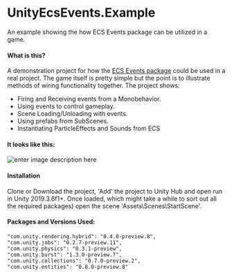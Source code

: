 
# UnityEcsEvents.Example
An example showing the how ECS Events package can be utilized in a game.

#### What is this?

A demonstration project for how the [ECS Events package](https://github.com/jeffvella/UnityEcsEvents) could be used in a real project. The game itself is pretty simple but the point is to illustrate methods of wiring functionality together. The project shows:

* Firing and Receiving events from a Monobehavior.
* Using events to control gameplay.
* Scene Loading/Unloading with events.
* Using prefabs from SubScenes.
* Instantiating ParticleEffects and Sounds from ECS

#### It looks like this:

![enter image description here](https://i.imgur.com/byHVBhg.gif)

#### Installation

Clone or Download the project, 'Add' the project to Unity Hub and open run in Unity 2019.3.6f1+. Once loaded, which might take a while to sort out all the required packages) open the scene 'Assets\Scenes\StartScene'.

#### Packages and Versions Used:

    "com.unity.rendering.hybrid": "0.4.0-preview.8",
    "com.unity.jobs": "0.2.7-preview.11",
    "com.unity.physics": "0.3.1-preview",
    "com.unity.burst": "1.3.0-preview.7",
    "com.unity.collections": "0.7.0-preview.2",
    "com.unity.entities": "0.8.0-preview.8"

